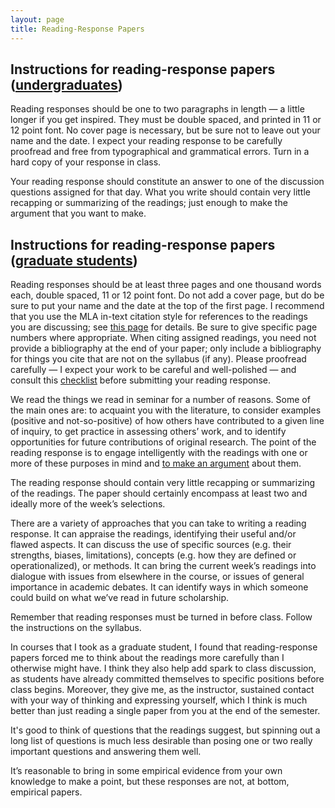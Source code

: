 ```yaml
---
layout: page
title: Reading-Response Papers
---
```

## Instructions for reading-response papers (<u>undergraduates</u>)

Reading responses should be one to two paragraphs in length &mdash; a little longer if you get inspired. They must be double spaced, and printed in 11 or 12 point font. No cover page is necessary, but be sure not to leave out your name and the date. I expect your reading response to be carefully proofread and free from typographical and grammatical errors. Turn in a hard copy of your response in class.

Your reading response should constitute an answer to one of the discussion questions assigned for that day. What you write should contain very little recapping or summarizing of the readings; just enough to make the argument that you want to make.

## Instructions for reading-response papers (<u>graduate students</u>)

Reading responses should be at least three pages and one thousand words each, double spaced, 11 or 12 point font. Do not add a cover page, but do be sure to put your name and the date at the top of the first page. I recommend that you use the MLA in-text citation style for references to the readings you are discussing; see [this page](http://politics.ucsc.edu/undergraduate/citation.php) for details. Be sure to give specific page numbers where appropriate. When citing assigned readings, you need not provide a bibliography at the end of your paper; only include a bibliography for things you cite that are not on the syllabus (if any). Please proofread carefully &mdash; I expect your work to be careful and well-polished &mdash; and consult this [checklist](http://benread.net/forstudents/ChecklistForWrittenWork.htm) before submitting your reading response.

We read the things we read in seminar for a number of reasons. Some of the main ones are: to acquaint you with the literature, to consider examples (positive and not-so-positive) of how others have contributed to a given line of inquiry, to get practice in assessing others’ work, and to identify opportunities for future contributions of original research. The point of the reading response is to engage intelligently with the readings with one or more of these purposes in mind and <u>to make an argument</u> about them.

The reading response should contain very little recapping or summarizing of the readings. The paper should certainly encompass at least two and ideally more of the week’s selections.

There are a variety of approaches that you can take to writing a reading response. It can appraise the readings, identifying their useful and/or flawed aspects. It can discuss the use of specific sources (e.g. their strengths, biases, limitations), concepts (e.g. how they are defined or operationalized), or methods. It can bring the current week’s readings into dialogue with issues from elsewhere in the course, or issues of general importance in academic debates. It can identify ways in which someone could build on what we’ve read in future scholarship.

Remember that reading responses must be turned in before class. Follow the instructions on the syllabus.

In courses that I took as a graduate student, I found that reading-response papers forced me to think about the readings more carefully than I otherwise might have. I think they also help add spark to class discussion, as students have already committed themselves to specific positions before class begins. Moreover, they give me, as the instructor, sustained contact with your way of thinking and expressing yourself, which I think is much better than just reading a single paper from you at the end of the semester.

It's good to think of questions that the readings suggest, but spinning out a long list of questions is much less desirable than posing one or two really important questions and answering them well.

It’s reasonable to bring in some empirical evidence from your own knowledge to make a point, but these responses are not, at bottom, empirical papers. 
